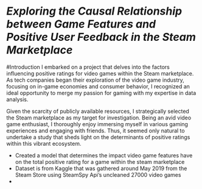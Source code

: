 # _Exploring the Causal Relationship between Game Features and Positive User Feedback in the Steam Marketplace_
#Introduction
I embarked on a project that delves into the factors influencing positive ratings for video games within the Steam marketplace. As tech companies began their exploration of the video game industry, focusing on in-game economies and consumer behavior, I recognized an ideal opportunity to merge my passion for gaming with my expertise in data analysis.

Given the scarcity of publicly available resources, I strategically selected the Steam marketplace as my target for investigation. Being an avid video game enthusiast, I thoroughly enjoy immersing myself in various gaming experiences and engaging with friends. Thus, it seemed only natural to undertake a study that sheds light on the determinants of positive ratings within this vibrant ecosystem.


* Created a model that determines the impact video game features have on the total positive rating for a game within the steam marketplace 
* Dataset is from Kaggle that was gathered around May 2019 from the Steam Store using SteamSpy Api’s uncleaned 27000 video games
*  




